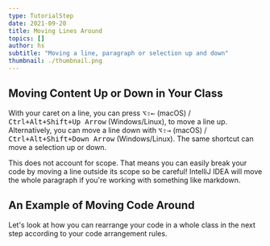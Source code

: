 ```yaml
---
type: TutorialStep
date: 2021-09-20
title: Moving Lines Around
topics: []
author: hs
subtitle: "Moving a line, paragraph or selection up and down"
thumbnail: ./thumbnail.png
---
```


## Moving Content Up or Down in Your Class

With your caret on a line, you can press <kbd>⌥⇧←</kbd> (macOS) / <kbd>Ctrl+Alt+Shift+Up Arrow</kbd> (Windows/Linux), to move a line up. Alternatively, you can move a line down with <kbd>⌥⇧→</kbd> (macOS) / <kbd>Ctrl+Alt+Shift+Down Arrow</kbd> (Windows/Linux). The same shortcut can move a selection up or down.

This does not account for scope. That means you can easily break your code by moving a line outside its scope so be careful! IntelliJ IDEA will move the whole paragraph if you're working with something like markdown.

## An Example of Moving Code Around

Let's look at how you can rearrange your code in a whole class in the next step according to your code arrangement rules.
